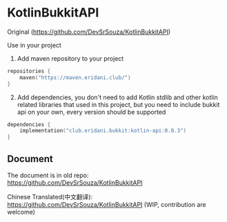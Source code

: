 # KotlinBukkitAPI

Original (https://github.com/DevSrSouza/KotlinBukkitAPI)

Use in your project

1. Add maven repository to your project

```kotlin
repositories {
    maven("https://maven.eridani.club/")
}
```

2. Add dependencies, you don't need to add Kotlin stdlib and other kotlin related libraries that used in this project, but you need to include bukkit api on your
   own, every version should be supported

```kotlin
dependencies {
    implementation("club.eridani.bukkit:kotlin-api:0.0.3")
}
```

## Document
The document is in old repo: https://github.com/DevSrSouza/KotlinBukkitAPI

Chinese Translated(中文翻译): https://github.com/DevSrSouza/KotlinBukkitAPI (WIP, contribution are welcome)
